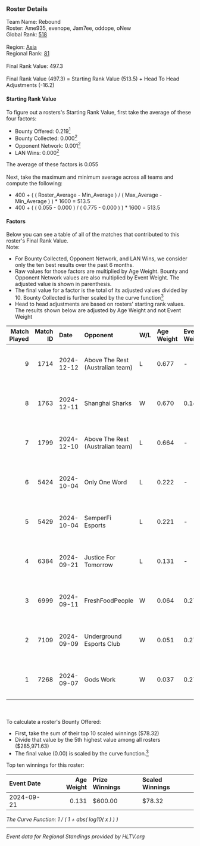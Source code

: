 ### Roster Details<br />
Team Name: Rebound<br />
Roster: Ame935, evenope, Jam7ee, oddope, oNew<br />
Global Rank: [518](../../standings_global_2025_02_28.md)<br />
<br />
Region: [Asia]( ../../standings_asia_2025_02_28.md)<br />
Regional Rank: [81]( ../../standings_asia_2025_02_28.md)<br />
<br />
Final Rank Value:  497.3<br />
<br />
Final Rank Value (497.3) = Starting Rank Value (513.5) + Head To Head Adjustments (-16.2)<br />

#### Starting Rank Value<br />
To figure out a rosters's Starting Rank Value, first take the average of these four factors:<br />
- Bounty Offered: 0.219[<sup>1</sup>](#table2)
- Bounty Collected: 0.000[<sup>2</sup>](#table1)
- Opponent Network: 0.001[<sup>2</sup>](#table1)
- LAN Wins: 0.000[<sup>2</sup>](#table1)

The average of these factors is 0.055<br />
<br />
Next, take the maximum and minimum average across all teams and compute the following:<br />
- 400 + ( ( Roster_Average - Min_Average ) / ( Max_Average - Min_Average ) ) * 1600 = 513.5
- 400 + ( ( 0.055 - 0.000 ) / ( 0.775 - 0.000 ) ) * 1600 = 513.5


#### Factors<br />
Below you can see a table of all of the matches that contributed to this roster's Final Rank Value.<br />
Note:<br />

- For Bounty Collected, Opponent Network, and LAN Wins, we consider only the ten best results over the past 6 months.
- Raw values for those factors are multiplied by Age Weight. Bounty and Opponent Network values are also multiplied by Event Weight. The adjusted value is shown in parenthesis.
- The final value for a factor is the total of its adjusted values divided by 10. Bounty Collected is further scaled by the curve function[<sup>3</sup>](#curveFunction)
- Head to head adjustments are based on rosters' starting rank values. The results shown below are adjusted by Age Weight and not Event Weight
<span id="table1"></span><br />


| Match Played | Match ID | Date       | Opponent                         | W/L | Age Weight | Event Weight | Bounty Collected | Opponent Network | LAN Wins  | H2H Adj. | Roster                                |
| -: | -: | :- | :- | :- | :- | :- | :- | :- | :- | -: | :- |
|            9 |     1714 | 2024-12-12 | Above The Rest (Australian team) | L   | 0.677      | -            | -                | -                | -         |   -10.91 | Ame935, evenope, Jam7ee, oddope, oNew |
|            8 |     1763 | 2024-12-11 | Shanghai Sharks                  | W   | 0.670      | 0.143        | 0.000 (0.000)    | 0.061 (0.006)    | 0 (0.000) |    10.16 | Ame935, evenope, Jam7ee, oddope, oNew |
|            7 |     1799 | 2024-12-10 | Above The Rest (Australian team) | L   | 0.664      | -            | -                | -                | -         |   -10.81 | Ame935, evenope, Jam7ee, oddope, oNew |
|            6 |     5424 | 2024-10-04 | Only One Word                    | L   | 0.222      | -            | -                | -                | -         |    -2.09 | 33ya, Ame935, evenope, Jam7ee, oddope |
|            5 |     5429 | 2024-10-04 | SemperFi Esports                 | L   | 0.221      | -            | -                | -                | -         |    -3.14 | 33ya, Ame935, evenope, Jam7ee, oddope |
|            4 |     6384 | 2024-09-21 | Justice For Tomorrow             | L   | 0.131      | -            | -                | -                | -         |    -1.29 | evenope, HanEver, oddope, oNew, Yuzi  |
|            3 |     6999 | 2024-09-11 | FreshFoodPeople                  | W   | 0.064      | 0.270        | 0.000 (0.000)    | 0.004 (0.000)    | 0 (0.000) |     0.91 | evenope, HanEver, oddope, oNew, Yuzi  |
|            2 |     7109 | 2024-09-09 | Underground Esports Club         | W   | 0.051      | 0.270        | 0.000 (0.000)    | 0.007 (0.000)    | 0 (0.000) |     0.55 | evenope, HanEver, oddope, oNew, Yuzi  |
|            1 |     7268 | 2024-09-07 | Gods Work                        | W   | 0.037      | 0.270        | 0.000 (0.000)    | 0.034 (0.000)    | 0 (0.000) |     0.41 | evenope, HanEver, oddope, oNew, Yuzi  |

<br />
<span id="table2"></span><br />
To calculate a roster's Bounty Offered:<br />

- First, take the sum of their top 10 scaled winnings ($78.32)
- Divide that value by the 5th highest value among all rosters ($285,971.63)
- The final value (0.00) is scaled by the curve function.[<sup>3</sup>](#curveFunction)

Top ten winnings for this roster:<br />

| Event Date | Age Weight | Prize Winnings | Scaled Winnings |
| :- | -: | :- | :- |
| 2024-09-21 |      0.131 | $600.00        | $78.32          |


<span id="curveFunction"></span>_The Curve Function: 1 / ( 1 + abs( log10( x ) ) )_<br />

---
_Event data for Regional Standings provided by HLTV.org_<br />
